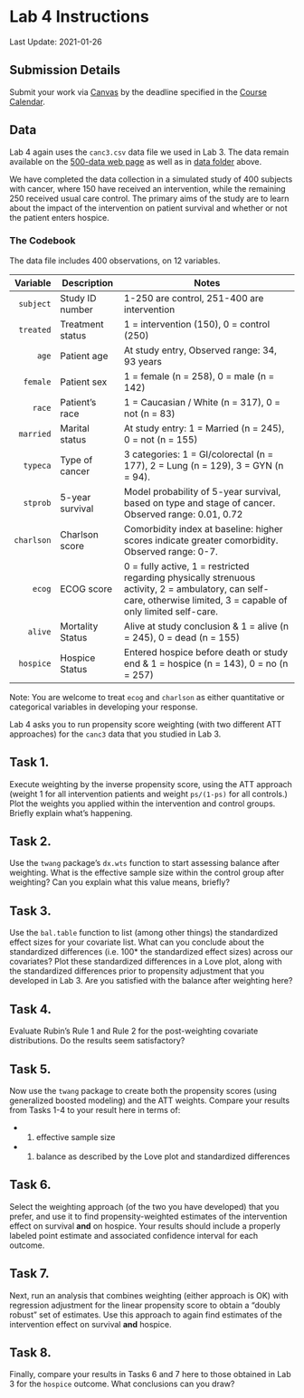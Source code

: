 Lab 4 Instructions
================

Last Update: 2021-01-26

## Submission Details

Submit your work via [Canvas](https://canvas.case.edu/) by the deadline
specified in the [Course
Calendar](https://thomaselove.github.io/500/calendar.html).

## Data

Lab 4 again uses the `canc3.csv` data file we used in Lab 3. The data
remain available on the [500-data web
page](https://github.com/THOMASELOVE/500-data) as well as in [data
folder](https://github.com/THOMASELOVE/500-2021/tree/master/labs/lab4/data)
above.

We have completed the data collection in a simulated study of 400
subjects with cancer, where 150 have received an intervention, while the
remaining 250 received usual care control. The primary aims of the study
are to learn about the impact of the intervention on patient survival
and whether or not the patient enters hospice.

### The Codebook

The data file includes 400 observations, on 12 variables.

|   Variable | Description      | Notes                                                                                                                                                              |
|-----------:|------------------|--------------------------------------------------------------------------------------------------------------------------------------------------------------------|
|  `subject` | Study ID number  | 1-250 are control, 251-400 are intervention                                                                                                                        |
|  `treated` | Treatment status | 1 = intervention (150), 0 = control (250)                                                                                                                          |
|      `age` | Patient age      | At study entry, Observed range: 34, 93 years                                                                                                                       |
|   `female` | Patient sex      | 1 = female (n = 258), 0 = male (n = 142)                                                                                                                           |
|     `race` | Patient’s race   | 1 = Caucasian / White (n = 317), 0 = not (n = 83)                                                                                                                  |
|  `married` | Marital status   | At study entry: 1 = Married (n = 245), 0 = not (n = 155)                                                                                                           |
|   `typeca` | Type of cancer   | 3 categories: 1 = GI/colorectal (n = 177), 2 = Lung (n = 129), 3 = GYN (n = 94).                                                                                   |
|   `stprob` | 5-year survival  | Model probability of 5-year survival, based on type and stage of cancer. Observed range: 0.01, 0.72                                                                |
| `charlson` | Charlson score   | Comorbidity index at baseline: higher scores indicate greater comorbidity. Observed range: 0-7.                                                                    |
|     `ecog` | ECOG score       | 0 = fully active, 1 = restricted regarding physically strenuous activity, 2 = ambulatory, can self-care, otherwise limited, 3 = capable of only limited self-care. |
|    `alive` | Mortality Status | Alive at study conclusion & 1 = alive (n = 245), 0 = dead (n = 155)                                                                                                |
|  `hospice` | Hospice Status   | Entered hospice before death or study end & 1 = hospice (n = 143), 0 = no (n = 257)                                                                                |

Note: You are welcome to treat `ecog` and `charlson` as either
quantitative or categorical variables in developing your response.

Lab 4 asks you to run propensity score weighting (with two different ATT
approaches) for the `canc3` data that you studied in Lab 3.

## Task 1.

Execute weighting by the inverse propensity score, using the ATT
approach (weight 1 for all intervention patients and weight `ps/(1-ps)`
for all controls.) Plot the weights you applied within the intervention
and control groups. Briefly explain what’s happening.

## Task 2.

Use the `twang` package’s `dx.wts` function to start assessing balance
after weighting. What is the effective sample size within the control
group after weighting? Can you explain what this value means, briefly?

## Task 3.

Use the `bal.table` function to list (among other things) the
standardized effect sizes for your covariate list. What can you conclude
about the standardized differences (i.e. 100\* the standardized effect
sizes) across our covariates? Plot these standardized differences in a
Love plot, along with the standardized differences prior to propensity
adjustment that you developed in Lab 3. Are you satisfied with the
balance after weighting here?

## Task 4.

Evaluate Rubin’s Rule 1 and Rule 2 for the post-weighting covariate
distributions. Do the results seem satisfactory?

## Task 5.

Now use the `twang` package to create both the propensity scores (using
generalized boosted modeling) and the ATT weights. Compare your results
from Tasks 1-4 to your result here in terms of:

-   1.  effective sample size

-   1.  balance as described by the Love plot and standardized
        differences

## Task 6.

Select the weighting approach (of the two you have developed) that you
prefer, and use it to find propensity-weighted estimates of the
intervention effect on survival **and** on hospice. Your results should
include a properly labeled point estimate and associated confidence
interval for each outcome.

## Task 7.

Next, run an analysis that combines weighting (either approach is OK)
with regression adjustment for the linear propensity score to obtain a
“doubly robust” set of estimates. Use this approach to again find
estimates of the intervention effect on survival **and** hospice.

## Task 8.

Finally, compare your results in Tasks 6 and 7 here to those obtained in
Lab 3 for the `hospice` outcome. What conclusions can you draw?
